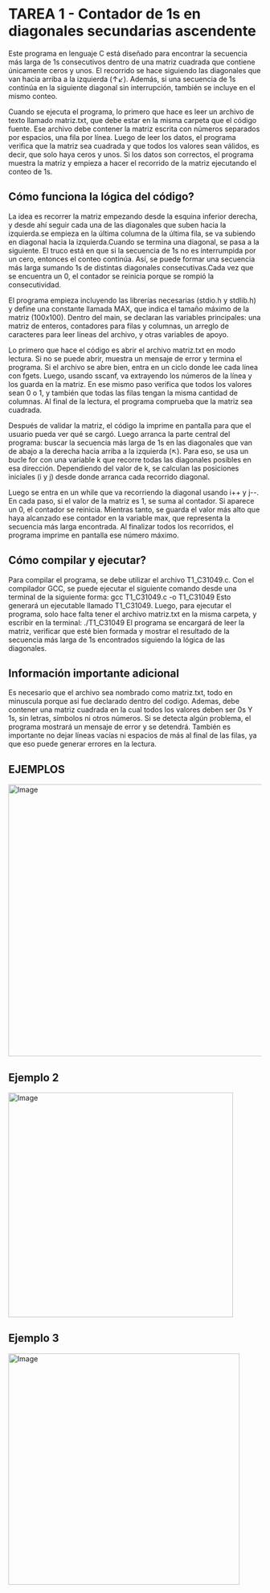 
# TAREA 1 - Contador de 1s en diagonales secundarias ascendente

Este programa en lenguaje C está diseñado para encontrar la secuencia más larga de 1s consecutivos dentro de una matriz cuadrada que contiene únicamente
ceros y unos. El recorrido se hace siguiendo las diagonales que van hacia arriba a la izquierda (↑↙). 
Además, si una secuencia de 1s continúa en la siguiente diagonal sin interrupción, también se incluye en el mismo conteo.

Cuando se ejecuta el programa, lo primero que hace es leer un archivo de texto llamado matriz.txt, que debe estar en la misma carpeta que el código fuente. 
Ese archivo debe contener la matriz escrita con números separados por espacios, una fila por línea. Luego de leer los datos, el programa verifica que la matriz sea cuadrada y que todos los valores sean válidos, es decir, que solo haya ceros y unos. Si los datos son correctos, el programa muestra la matriz y empieza a hacer el recorrido de la matriz ejecutando el conteo de 1s.

## Cómo funciona la lógica del código?

La idea es recorrer la matriz empezando desde la esquina inferior derecha, y desde ahí seguir cada una de las diagonales que suben hacia la izquierda.se empieza en la última columna de la última fila, se va subiendo en diagonal hacia la izquierda.Cuando se termina una diagonal, se pasa a la siguiente. El truco está en que si la secuencia de 1s no es interrumpida  por un cero, entonces el conteo continúa. Así, se puede formar una secuencia más larga sumando 1s de distintas diagonales consecutivas.Cada vez que se encuentra un 0, el contador se reinicia porque se rompió la consecutividad. 

El programa empieza incluyendo las librerías necesarias (stdio.h y stdlib.h) y define una constante llamada MAX, que indica el tamaño máximo de la matriz (100x100). Dentro del main, se declaran las variables principales: una matriz de enteros, contadores para filas y columnas, un arreglo de caracteres para leer líneas del archivo, y otras variables de apoyo.

Lo primero que hace el código es abrir el archivo matriz.txt en modo lectura. Si no se puede abrir, muestra un mensaje de error y termina el programa. Si el archivo se abre bien, entra en un ciclo donde lee cada línea con fgets. Luego, usando sscanf, va extrayendo los números de la línea y los guarda en la matriz. En ese mismo paso verifica que todos los valores sean 0 o 1, y también que todas las filas tengan la misma cantidad de columnas. Al final de la lectura, el programa comprueba que la matriz sea cuadrada.

Después de validar la matriz, el código la imprime en pantalla para que el usuario pueda ver qué se cargó. Luego arranca la parte central del programa: buscar la secuencia más larga de 1s en las diagonales que van de abajo a la derecha hacia arriba a la izquierda (↖). Para eso, se usa un bucle for con una variable k que recorre todas las diagonales posibles en esa dirección. Dependiendo del valor de k, se calculan las posiciones iniciales (i y j) desde donde arranca cada recorrido diagonal.

Luego se entra en un while que va recorriendo la diagonal usando i++ y j--. En cada paso, si el valor de la matriz es 1, se suma al contador. Si aparece un 0, el contador se reinicia. Mientras tanto, se guarda el valor más alto que haya alcanzado ese contador en la variable max, que representa la secuencia más larga encontrada. Al finalizar todos los recorridos, el programa imprime en pantalla ese número máximo.

## Cómo compilar y ejecutar?

Para compilar el programa, se debe utilizar el archivo T1_C31049.c. Con el compilador GCC, se puede ejecutar el siguiente comando desde una terminal de la siguiente forma: gcc T1_C31049.c -o T1_C31049
Esto generará un ejecutable llamado T1_C31049. Luego, para ejecutar el programa, solo hace falta tener el archivo matriz.txt en la misma carpeta, y escribir en la terminal: ./T1_C31049
El programa se encargará de leer la matriz, verificar que esté bien formada y mostrar el resultado de la secuencia más larga de 1s encontrados siguiendo la lógica de las diagonales.


## Información importante adicional

Es necesario que el archivo sea nombrado como matriz.txt, todo en minuscula porque asi fue declarado dentro del codigo. Ademas, debe contener una matriz cuadrada en la cual todos los valores deben ser 0s Y 1s, sin letras, símbolos ni otros números. Si se detecta algún problema, el programa mostrará un mensaje de error y se detendrá. También es importante no dejar líneas vacías ni espacios de más al final de las filas, ya que eso puede generar errores en la lectura.


## EJEMPLOS

<img width="541" alt="Image" src="https://github.com/user-attachments/assets/3fbba307-6e86-4bfe-b9fa-a9e463becf2e" />

## Ejemplo 2

<img width="447" alt="Image" src="https://github.com/user-attachments/assets/a784879b-1383-452f-b8c3-63afb2c6b44f" />

## Ejemplo 3

<img width="460" alt="Image" src="https://github.com/user-attachments/assets/3b890374-5def-42d5-bb5b-a5f11ddb6f1b" />
